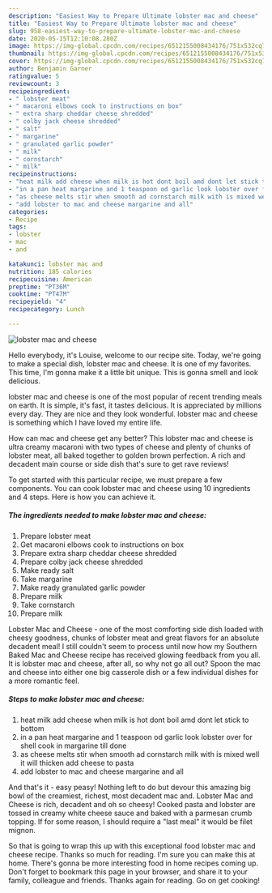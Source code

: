 ```yaml
---
description: "Easiest Way to Prepare Ultimate lobster mac and cheese"
title: "Easiest Way to Prepare Ultimate lobster mac and cheese"
slug: 958-easiest-way-to-prepare-ultimate-lobster-mac-and-cheese
date: 2020-05-15T12:10:08.280Z
image: https://img-global.cpcdn.com/recipes/6512155008434176/751x532cq70/lobster-mac-and-cheese-recipe-main-photo.jpg
thumbnail: https://img-global.cpcdn.com/recipes/6512155008434176/751x532cq70/lobster-mac-and-cheese-recipe-main-photo.jpg
cover: https://img-global.cpcdn.com/recipes/6512155008434176/751x532cq70/lobster-mac-and-cheese-recipe-main-photo.jpg
author: Benjamin Garner
ratingvalue: 5
reviewcount: 3
recipeingredient:
- " lobster meat"
- " macaroni elbows cook to instructions on box"
- " extra sharp cheddar cheese shredded"
- " colby jack cheese shredded"
- " salt"
- " margarine"
- " granulated garlic powder"
- " milk"
- " cornstarch"
- " milk"
recipeinstructions:
- "heat milk add cheese when milk is hot dont boil amd dont let stick to bottom"
- "in a pan heat margarine and 1 teaspoon od garlic look lobster over for shell cook in margarine till done"
- "as cheese melts stir when smooth ad cornstarch milk with is mixed well it will thicken add cheese to pasta"
- "add lobster to mac and cheese margarine and all"
categories:
- Recipe
tags:
- lobster
- mac
- and

katakunci: lobster mac and 
nutrition: 185 calories
recipecuisine: American
preptime: "PT36M"
cooktime: "PT47M"
recipeyield: "4"
recipecategory: Lunch

---
```



![lobster mac and cheese](https://img-global.cpcdn.com/recipes/6512155008434176/751x532cq70/lobster-mac-and-cheese-recipe-main-photo.jpg)

Hello everybody, it's Louise, welcome to our recipe site. Today, we're going to make a special dish, lobster mac and cheese. It is one of my favorites. This time, I'm gonna make it a little bit unique. This is gonna smell and look delicious.

lobster mac and cheese is one of the most popular of recent trending meals on earth. It is simple, it's fast, it tastes delicious. It is appreciated by millions every day. They are nice and they look wonderful. lobster mac and cheese is something which I have loved my entire life.

How can mac and cheese get any better? This lobster mac and cheese is ultra creamy macaroni with two types of cheese and plenty of chunks of lobster meat, all baked together to golden brown perfection. A rich and decadent main course or side dish that&#39;s sure to get rave reviews!


To get started with this particular recipe, we must prepare a few components. You can cook lobster mac and cheese using 10 ingredients and 4 steps. Here is how you can achieve it.

<!--inarticleads1-->

##### The ingredients needed to make lobster mac and cheese:

1. Prepare  lobster meat
1. Get  macaroni elbows cook to instructions on box
1. Prepare  extra sharp cheddar cheese shredded
1. Prepare  colby jack cheese shredded
1. Make ready  salt
1. Take  margarine
1. Make ready  granulated garlic powder
1. Prepare  milk
1. Take  cornstarch
1. Prepare  milk


Lobster Mac and Cheese - one of the most comforting side dish loaded with cheesy goodness, chunks of lobster meat and great flavors for an absolute decadent meal! I still couldn&#39;t seem to process until now how my Southern Baked Mac and Cheese recipe has received glowing feedback from you all. It is lobster mac and cheese, after all, so why not go all out? Spoon the mac and cheese into either one big casserole dish or a few individual dishes for a more romantic feel. 

<!--inarticleads2-->

##### Steps to make lobster mac and cheese:

1. heat milk add cheese when milk is hot dont boil amd dont let stick to bottom
1. in a pan heat margarine and 1 teaspoon od garlic look lobster over for shell cook in margarine till done
1. as cheese melts stir when smooth ad cornstarch milk with is mixed well it will thicken add cheese to pasta
1. add lobster to mac and cheese margarine and all


And that&#39;s it - easy peasy! Nothing left to do but devour this amazing big bowl of the creamiest, richest, most decadent mac and. Lobster Mac and Cheese is rich, decadent and oh so cheesy! Cooked pasta and lobster are tossed in creamy white cheese sauce and baked with a parmesan crumb topping. If for some reason, I should require a &#34;last meal&#34; it would be filet mignon. 

So that is going to wrap this up with this exceptional food lobster mac and cheese recipe. Thanks so much for reading. I'm sure you can make this at home. There's gonna be more interesting food in home recipes coming up. Don't forget to bookmark this page in your browser, and share it to your family, colleague and friends. Thanks again for reading. Go on get cooking!

